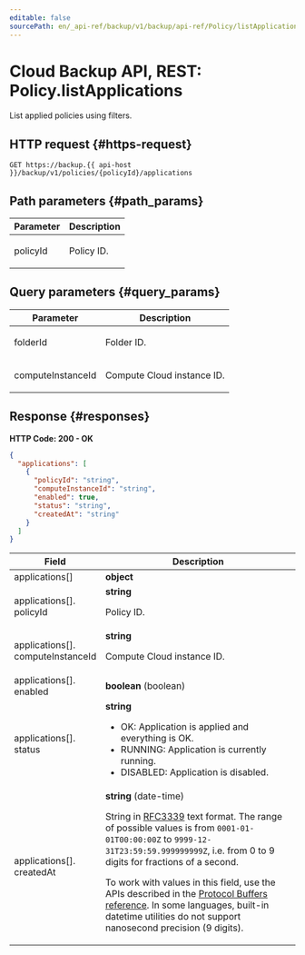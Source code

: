 ```yaml
---
editable: false
sourcePath: en/_api-ref/backup/v1/backup/api-ref/Policy/listApplications.md
---
```


# Cloud Backup API, REST: Policy.listApplications
List applied policies using filters.
 

 
## HTTP request {#https-request}
```
GET https://backup.{{ api-host }}/backup/v1/policies/{policyId}/applications
```
 
## Path parameters {#path_params}
 
Parameter | Description
--- | ---
policyId | <p>Policy ID.</p> 
 
## Query parameters {#query_params}
 
Parameter | Description
--- | ---
folderId | <p>Folder ID.</p> 
computeInstanceId | <p>Compute Cloud instance ID.</p> 
 
## Response {#responses}
**HTTP Code: 200 - OK**

```json 
{
  "applications": [
    {
      "policyId": "string",
      "computeInstanceId": "string",
      "enabled": true,
      "status": "string",
      "createdAt": "string"
    }
  ]
}
```

 
Field | Description
--- | ---
applications[] | **object**
applications[].<br>policyId | **string**<br><p>Policy ID.</p> 
applications[].<br>computeInstanceId | **string**<br><p>Compute Cloud instance ID.</p> 
applications[].<br>enabled | **boolean** (boolean)
applications[].<br>status | **string**<br><ul> <li>OK: Application is applied and everything is OK.</li> <li>RUNNING: Application is currently running.</li> <li>DISABLED: Application is disabled.</li> </ul> 
applications[].<br>createdAt | **string** (date-time)<br><p>String in <a href="https://www.ietf.org/rfc/rfc3339.txt">RFC3339</a> text format. The range of possible values is from ``0001-01-01T00:00:00Z`` to ``9999-12-31T23:59:59.999999999Z``, i.e. from 0 to 9 digits for fractions of a second.</p> <p>To work with values in this field, use the APIs described in the <a href="https://developers.google.com/protocol-buffers/docs/reference/overview">Protocol Buffers reference</a>. In some languages, built-in datetime utilities do not support nanosecond precision (9 digits).</p> 